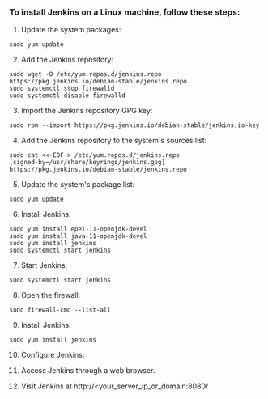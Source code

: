 ### To install Jenkins on a Linux machine, follow these steps:

1. Update the system packages:
```
sudo yum update
```
2. Add the Jenkins repository:
```
sudo wget -O /etc/yum.repos.d/jenkins.repo https://pkg.jenkins.io/debian-stable/jenkins.repo
sudo systemctl stop firewalld
sudo systemctl disable firewalld
```

3. Import the Jenkins repository GPG key:
```
sudo rpm --import https://pkg.jenkins.io/debian-stable/jenkins.io-key
```

4. Add the Jenkins repository to the system's sources list:
```
sudo cat <<-EOF > /etc/yum.repos.d/jenkins.repo
[signed-by=/usr/share/keyrings/jenkins.gpg]
https://pkg.jenkins.io/debian-stable/jenkins.repo
```

5. Update the system's package list:
```
sudo yum update
```

6. Install Jenkins:
```
sudo yum install epel-11-openjdk-devel
sudo yum install java-11-openjdk-devel
sudo yum install jenkins
sudo systemctl start jenkins
```

7. Start Jenkins:
```
sudo systemctl start jenkins
```

8. Open the firewall:
```
sudo firewall-cmd --list-all
```

9. Install Jenkins:
```
sudo yum install jenkins
```

10. Configure Jenkins:

11. Access Jenkins through a web browser.

12. Visit Jenkins at http://<your_server_ip_or_domain:8080/











